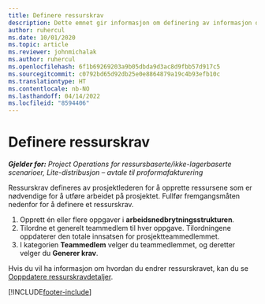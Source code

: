 ```yaml
---
title: Definere ressurskrav
description: Dette emnet gir informasjon om definering av informasjon om ressurskrav.
author: ruhercul
ms.date: 10/01/2020
ms.topic: article
ms.reviewer: johnmichalak
ms.author: ruhercul
ms.openlocfilehash: 6f1b69269203a9b05dbda9d3ac8d9fbb57d917c5
ms.sourcegitcommit: c0792bd65d92db25e0e8864879a19c4b93efb10c
ms.translationtype: HT
ms.contentlocale: nb-NO
ms.lasthandoff: 04/14/2022
ms.locfileid: "8594406"
---
```

# <a name="define-resource-requirements"></a>Definere ressurskrav

_**Gjelder for:** Project Operations for ressursbaserte/ikke-lagerbaserte scenarioer, Lite-distribusjon – avtale til proformafakturering_

Ressurskrav defineres av prosjektlederen for å opprette ressursene som er nødvendige for å utføre arbeidet på prosjektet. Fullfør fremgangsmåten nedenfor for å definere et ressurskrav.

1.  Opprett én eller flere oppgaver i **arbeidsnedbrytningsstrukturen**.
2.  Tilordne et generelt teammedlem til hver oppgave. Tilordningene oppdaterer den totale innsatsen for prosjektteammedlemmet.
3.  I kategorien **Teammedlem** velger du teammedlemmet, og deretter velger du **Generer krav**.

Hvis du vil ha informasjon om hvordan du endrer ressurskravet, kan du se [Ooppdatere ressurskravdetaljer](define-resource-requirements.md).

[!INCLUDE[footer-include](../includes/footer-banner.md)]